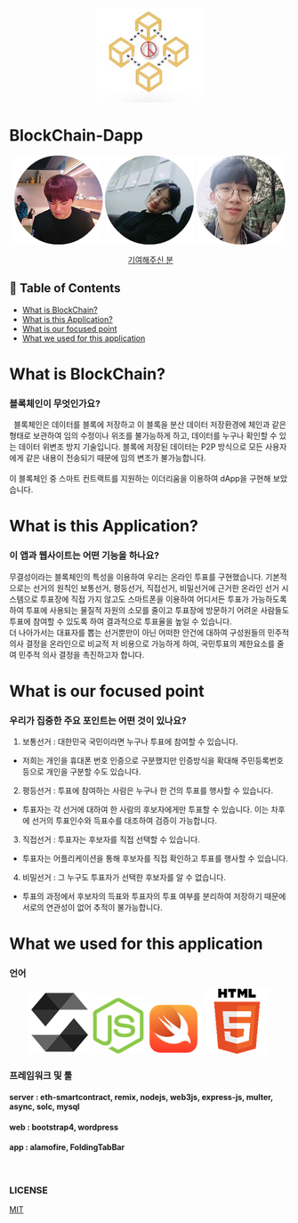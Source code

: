 
<div align=center>

![](/assets/images/main.jpg)

</div>

# BlockChain-Dapp
<div align=center border=1 >

![](/BVC-WEB/blog/img/arch.png)
![](/BVC-WEB/blog/img/boran.png)
![](/BVC-WEB/blog/img/kimoon.png)

</div>

<div align=center>
 <a href="https://github.com/bugkingK/BlockChain-Dapp/graphs/contributors">기여해주신 분</a>
</div>


## :memo: Table of Contents
* [What is BlockChain?](#what-is-blockchain)
* [What is this Application?](#what-is-this-application)
* [What is our focused point](#what-is-our-focused-point)
* [What we used for this application](what-we-used-for-this-application)


# What is BlockChain?
### 블록체인이 무엇인가요?
 
블록체인은 데이터를 블록에 저장하고 이 블록을 분산 데이터 저장환경에 체인과 같은 형태로 보관하여 임의 수정이나 위조를 불가능하게 하고, 데이터를 누구나 확인할 수 있는 데이터 위변조 방지 기술입니다. 블록에 저장된 데이터는 P2P 방식으로 모든 사용자에게 같은 내용이 전송되기 때문에 임의 변조가 불가능합니다.  
</br>
이 블록체인 중 스마트 컨트랙트를 지원하는 이더리움을 이용하여 dApp을 구현해 보았습니다.


# What is this Application?
### 이 앱과 웹사이트는 어떤 기능을 하나요?
무결성이라는 블록체인의 특성을 이용하여 우리는 온라인 투표를 구현했습니다. 기본적으로는 선거의 원칙인 보통선거, 평등선거, 직접선거, 비밀선거에 근거한 온라인 선거 시스템으로 투표장에 직접 가지 않고도 스마트폰을 이용하여 어디서든 투표가 가능하도록 하여 투표에 사용되는 물질적 자원의 소모를 줄이고 투표장에 방문하기 어려운 사람들도 투표에 참여할 수 있도록 하여 결과적으로 투표율을 높일 수 있습니다.
<br>
더 나아가서는 대표자를 뽑는 선거뿐만이 아닌 어떠한 안건에 대하여 구성원들의 민주적 의사 결정을 온라인으로 비교적 저 비용으로 가능하게 하여, 국민투표의 제한요소를 줄여 민주적 의사 결정을 촉진하고자 합니다.
 
# What is our focused point
### 우리가 집중한 주요 포인트는 어떤 것이 있나요?

1. 보통선거 : 대한민국 국민이라면 누구나 투표에 참여할 수 있습니다.
- 저희는 개인을 휴대폰 번호 인증으로 구분했지만 인증방식을 확대해 주민등록번호 등으로 개인을 구분할 수도 있습니다.
2. 평등선거 : 투표에 참여하는 사람은 누구나 한 건의 투표를 행사할 수 있습니다. 
- 투표자는 각 선거에 대하여 한 사람의 후보자에게만 투표할 수 있습니다. 이는 차후에 선거의 투표인수와 득표수를 대조하여 검증이 가능합니다.
3. 직접선거 : 투표자는 후보자를 직접 선택할 수 있습니다.
- 투표자는 어플리케이션을 통해 후보자를 직접 확인하고 투표를 행사할 수 있습니다.
4. 비밀선거 : 그 누구도 투표자가 선택한 후보자를 알 수 없습니다.
- 투표의 과정에서 후보자의 득표와 투표자의 투표 여부를 분리하여 저장하기 때문에 서로의 연관성이 없어 추적이 불가능합니다.


# What we used for this application
### 언어

<div align=center border=1 >

 ![](/assets/images/solidity.png)
 ![](/assets/images/js.png)
 ![](/assets/images/swift.png)
 ![](/assets/images/html5.png)

</div>

### 프레임워크 및 툴

#### server : eth-smartcontract, remix, nodejs, web3js, express-js, multer, async, solc, mysql
#### web    : bootstrap4, wordpress
#### app    : alamofire, FoldingTabBar



</br>

### LICENSE
[MIT](https://github.com/bugkingK/BlockChain-Dapp/blob/master/LICENSE)
